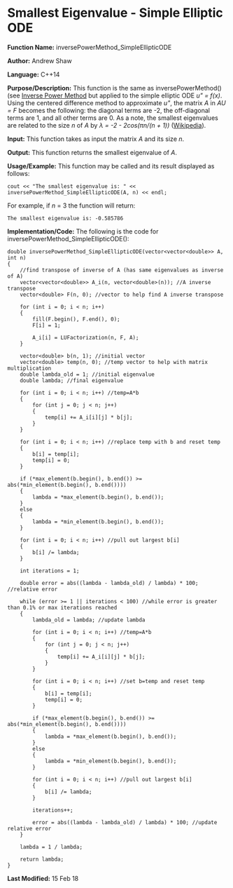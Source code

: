 # Smallest Eigenvalue - Simple Elliptic ODE

**Function Name:** inversePowerMethod_SimpleEllipticODE

**Author:** Andrew Shaw

**Language:** C++14

**Purpose/Description:** This function is the same as inversePowerMethod() (see [Inverse Power Method](https://andrewshaw15.github.io/MATH-5620/HW-3/inverse-power-method) but applied to the simple elliptic ODE *u" = f(x)*. Using the centered difference method to approximate *u"*, the matrix *A* in *AU = F* becomes the following: the diagonal terms are -2, the off-diagonal terms are 1, and all other terms are 0. As a note, the smallest eigenvalues are related to the size *n* of *A* by *&lambda; = -2 - 2cos(&pi;n/(n + 1))* ([Wikipedia](https://en.wikipedia.org/wiki/Tridiagonal_matrix)).

**Input:** This function takes as input the matrix *A* and its size *n*.

**Output:** This function returns the smallest eigenvalue of *A*.

**Usage/Example:** This function may be called and its result displayed as follows:
~~~~
cout << "The smallest eigenvalue is: " << inversePowerMethod_SimpleEllipticODE(A, n) << endl;
~~~~
For example, if *n* = 3 the function will return:
~~~~
The smallest eigenvalue is: -0.585786
~~~~
**Implementation/Code:** The following is the code for inversePowerMethod_SimpleEllipticODE():
~~~~
double inversePowerMethod_SimpleEllipticODE(vector<vector<double>> A, int n)
{
	//find transpose of inverse of A (has same eigenvalues as inverse of A)
	vector<vector<double>> A_i(n, vector<double>(n)); //A inverse transpose
	vector<double> F(n, 0); //vector to help find A inverse transpose

	for (int i = 0; i < n; i++)
	{
		fill(F.begin(), F.end(), 0);
		F[i] = 1;

		A_i[i] = LUFactorization(n, F, A);
	}

	vector<double> b(n, 1); //initial vector
	vector<double> temp(n, 0); //temp vector to help with matrix multiplication
	double lambda_old = 1; //initial eigenvalue
	double lambda; //final eigenvalue

	for (int i = 0; i < n; i++) //temp=A*b
	{
		for (int j = 0; j < n; j++)
		{
			temp[i] += A_i[i][j] * b[j];
		}
	}

	for (int i = 0; i < n; i++) //replace temp with b and reset temp
	{
		b[i] = temp[i];
		temp[i] = 0;
	}

	if (*max_element(b.begin(), b.end()) >= abs(*min_element(b.begin(), b.end())))
	{
		lambda = *max_element(b.begin(), b.end());
	}
	else
	{
		lambda = *min_element(b.begin(), b.end());
	}

	for (int i = 0; i < n; i++) //pull out largest b[i]
	{
		b[i] /= lambda;
	}

	int iterations = 1;

	double error = abs((lambda - lambda_old) / lambda) * 100; //relative error

	while (error >= 1 || iterations < 100) //while error is greater than 0.1% or max iterations reached
	{
		lambda_old = lambda; //update lambda

		for (int i = 0; i < n; i++) //temp=A*b
		{
			for (int j = 0; j < n; j++)
			{
				temp[i] += A_i[i][j] * b[j];
			}
		}

		for (int i = 0; i < n; i++) //set b=temp and reset temp
		{
			b[i] = temp[i];
			temp[i] = 0;
		}

		if (*max_element(b.begin(), b.end()) >= abs(*min_element(b.begin(), b.end())))
		{
			lambda = *max_element(b.begin(), b.end());
		}
		else
		{
			lambda = *min_element(b.begin(), b.end());
		}

		for (int i = 0; i < n; i++) //pull out largest b[i]
		{
			b[i] /= lambda;
		}

		iterations++;

		error = abs((lambda - lambda_old) / lambda) * 100; //update relative error
	}

	lambda = 1 / lambda;

	return lambda;
}
~~~~
**Last Modified:** 15 Feb 18
